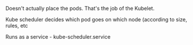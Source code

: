 Doesn't actually place the pods. That's the job of the Kubelet. 

Kube scheduler decides which pod goes on which node (according to size, rules, etc

Runs as a service - kube-scheduler.service